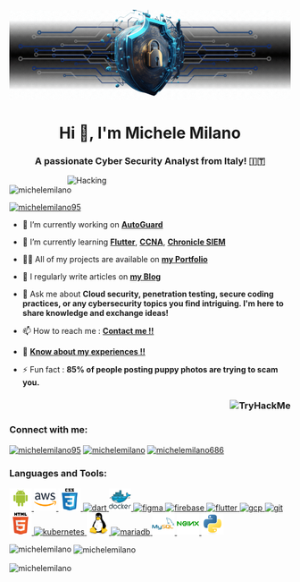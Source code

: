 [![MasterHead](https://github.com/michelemilano/michelemilano/blob/main/media/cybersecurity.gif)](https://michelemilano.it)
<h1 align="center">Hi 👋, I'm Michele Milano</h1>
<h3 align="center">A passionate Cyber Security Analyst from Italy! 🇮🇹</h3>
<img align="right" alt="Hacking" width="400" src="https://github.com/michelemilano/michelemilano/blob/main/media/cybersecurityanalyst.gif">


<p align="left"> <img src="https://komarev.com/ghpvc/?username=michelemilano&label=Profile%20views&color=3584e4&style=flat" alt="michelemilano" /> </p>

<p align="left"> <a href="https://twitter.com/michelemilano95" target="blank"><img src="https://img.shields.io/twitter/follow/michelemilano95?logo=twitter&style=for-the-badge" alt="michelemilano95" /></a> </p>

- 🔭 I’m currently working on <a href="https://github.com/Cyber-HackAdemy-UniNa/autoguard">**AutoGuard**</a>

- 🌱 I’m currently learning <a href="https://flutter.dev/">**Flutter**</a>, <a href="https://www.cisco.com/c/en/us/training-events/training-certifications/certifications/associate/ccna.html">**CCNA**</a>, <a href="https://cloud.google.com/chronicle/docs/overview?hl=en">**Chronicle SIEM**</a>
- 👨‍💻 All of my projects are available on <a href="https://michelemilano.it/blog/">**my Portfolio**</a>

- 📝 I regularly write articles on <a href="https://michelemilano.it/blog/">**my Blog**</a>

- 💬 Ask me about **Cloud security, penetration testing, secure coding practices, or any cybersecurity topics you find intriguing. I'm here to share knowledge and exchange ideas!**

- 📫 How to reach me : <a href="https://michelemilano.it/contact/">**Contact me !!**</a>

- 📄 <a href="https://michelemilano.it/about/">**Know about my experiences !!**</a>

- ⚡ Fun fact : **85% of people posting puppy photos are trying to scam you.**
<h3 align="right"><img src="https://tryhackme-badges.s3.amazonaws.com/loox18.png" alt="TryHackMe"></h3>

<h3 align="left">Connect with me:</h3>
<p align="left">
<a href="https://twitter.com/michelemilano95" target="blank"><img align="center" src="https://raw.githubusercontent.com/rahuldkjain/github-profile-readme-generator/master/src/images/icons/Social/twitter.svg" alt="michelemilano95" height="30" width="40" /></a>
<a href="https://linkedin.com/in/michelemilano" target="blank"><img align="center" src="https://raw.githubusercontent.com/rahuldkjain/github-profile-readme-generator/master/src/images/icons/Social/linked-in-alt.svg" alt="michelemilano" height="30" width="40" /></a>
<a href="https://www.youtube.com/c/michelemilano686" target="blank"><img align="center" src="https://raw.githubusercontent.com/rahuldkjain/github-profile-readme-generator/master/src/images/icons/Social/youtube.svg" alt="michelemilano686" height="30" width="40" /></a>
</p>

<h3 align="left">Languages and Tools:</h3>
<p align="left"> <a href="https://developer.android.com" target="_blank" rel="noreferrer"> <img src="https://raw.githubusercontent.com/devicons/devicon/master/icons/android/android-original-wordmark.svg" alt="android" width="40" height="40"/> </a> <a href="https://aws.amazon.com" target="_blank" rel="noreferrer"> <img src="https://raw.githubusercontent.com/devicons/devicon/master/icons/amazonwebservices/amazonwebservices-original-wordmark.svg" alt="aws" width="40" height="40"/> </a> <a href="https://www.w3schools.com/css/" target="_blank" rel="noreferrer"> <img src="https://raw.githubusercontent.com/devicons/devicon/master/icons/css3/css3-original-wordmark.svg" alt="css3" width="40" height="40"/> </a> <a href="https://dart.dev" target="_blank" rel="noreferrer"> <img src="https://www.vectorlogo.zone/logos/dartlang/dartlang-icon.svg" alt="dart" width="40" height="40"/> </a> <a href="https://www.docker.com/" target="_blank" rel="noreferrer"> <img src="https://raw.githubusercontent.com/devicons/devicon/master/icons/docker/docker-original-wordmark.svg" alt="docker" width="40" height="40"/> </a> <a href="https://www.figma.com/" target="_blank" rel="noreferrer"> <img src="https://www.vectorlogo.zone/logos/figma/figma-icon.svg" alt="figma" width="40" height="40"/> </a> <a href="https://firebase.google.com/" target="_blank" rel="noreferrer"> <img src="https://www.vectorlogo.zone/logos/firebase/firebase-icon.svg" alt="firebase" width="40" height="40"/> </a> <a href="https://flutter.dev" target="_blank" rel="noreferrer"> <img src="https://www.vectorlogo.zone/logos/flutterio/flutterio-icon.svg" alt="flutter" width="40" height="40"/> </a> <a href="https://cloud.google.com" target="_blank" rel="noreferrer"> <img src="https://www.vectorlogo.zone/logos/google_cloud/google_cloud-icon.svg" alt="gcp" width="40" height="40"/> </a> <a href="https://git-scm.com/" target="_blank" rel="noreferrer"> <img src="https://www.vectorlogo.zone/logos/git-scm/git-scm-icon.svg" alt="git" width="40" height="40"/> </a> <a href="https://www.w3.org/html/" target="_blank" rel="noreferrer"> <img src="https://raw.githubusercontent.com/devicons/devicon/master/icons/html5/html5-original-wordmark.svg" alt="html5" width="40" height="40"/> </a> <a href="https://kubernetes.io" target="_blank" rel="noreferrer"> <img src="https://www.vectorlogo.zone/logos/kubernetes/kubernetes-icon.svg" alt="kubernetes" width="40" height="40"/> </a> <a href="https://www.linux.org/" target="_blank" rel="noreferrer"> <img src="https://raw.githubusercontent.com/devicons/devicon/master/icons/linux/linux-original.svg" alt="linux" width="40" height="40"/> </a> <a href="https://mariadb.org/" target="_blank" rel="noreferrer"> <img src="https://www.vectorlogo.zone/logos/mariadb/mariadb-icon.svg" alt="mariadb" width="40" height="40"/> </a> <a href="https://www.mysql.com/" target="_blank" rel="noreferrer"> <img src="https://raw.githubusercontent.com/devicons/devicon/master/icons/mysql/mysql-original-wordmark.svg" alt="mysql" width="40" height="40"/> </a> <a href="https://www.nginx.com" target="_blank" rel="noreferrer"> <img src="https://raw.githubusercontent.com/devicons/devicon/master/icons/nginx/nginx-original.svg" alt="nginx" width="40" height="40"/> </a> <a href="https://www.python.org" target="_blank" rel="noreferrer"> <img src="https://raw.githubusercontent.com/devicons/devicon/master/icons/python/python-original.svg" alt="python" width="40" height="40"/> </a> </p>

<p><img align="left" src="https://github-readme-stats.vercel.app/api/top-langs?username=michelemilano&show_icons=true&theme=dark&locale=en&layout=compact" alt="michelemilano" /></p>

<p>&nbsp;<img align="center" src="https://github-readme-stats.vercel.app/api?username=michelemilano&show_icons=true&theme=dark&locale=en" alt="michelemilano" /></p>

<p><img align="center" src="https://github-readme-streak-stats.herokuapp.com/?user=michelemilano&" alt="michelemilano" /></p>
